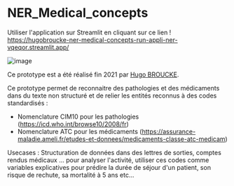 # NER_Medical_concepts

Utiliser l'application sur Streamlit en cliquant sur ce lien ! https://hugobroucke-ner-medical-concepts-run-appli-ner-vqeqor.streamlit.app/

![image](https://user-images.githubusercontent.com/45655807/226195831-9d24f013-8be5-4fda-9078-c4033bd2c0ad.png)

Ce prototype est a été réalisé fin 2021 par [Hugo BROUCKE](https://www.linkedin.com/in/hugo-broucke-622b97181/).

Ce prototype permet de reconnaitre des pathologies et des médicaments dans du texte non structuré et de relier les entités reconnus à des codes standardisés :
- Nomenclature CIM10 pour les pathologies (https://icd.who.int/browse10/2008/fr)
- Nomenclature ATC pour les médicaments (https://assurance-maladie.ameli.fr/etudes-et-donnees/medicaments-classe-atc-medicam)

Usecases : Structuration de données dans des lettres de sorties, comptes rendus médicaux ... pour analyser l'activité, utiliser ces codes comme variables explicatives pour prédire la durée de séjour d'un patient, son risque de rechute, sa mortalité à 5 ans etc...
